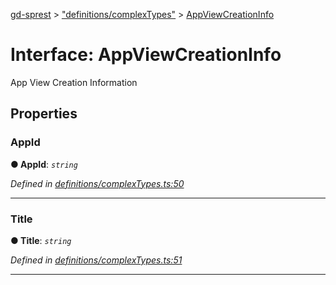 [gd-sprest](../README.md) > ["definitions/complexTypes"](../modules/_definitions_complextypes_.md) > [AppViewCreationInfo](../interfaces/_definitions_complextypes_.appviewcreationinfo.md)



# Interface: AppViewCreationInfo


App View Creation Information


## Properties
<a id="appid"></a>

###  AppId

**●  AppId**:  *`string`* 

*Defined in [definitions/complexTypes.ts:50](https://github.com/gunjandatta/sprest/blob/3de79f1/src/definitions/complexTypes.ts#L50)*





___

<a id="title"></a>

###  Title

**●  Title**:  *`string`* 

*Defined in [definitions/complexTypes.ts:51](https://github.com/gunjandatta/sprest/blob/3de79f1/src/definitions/complexTypes.ts#L51)*





___


